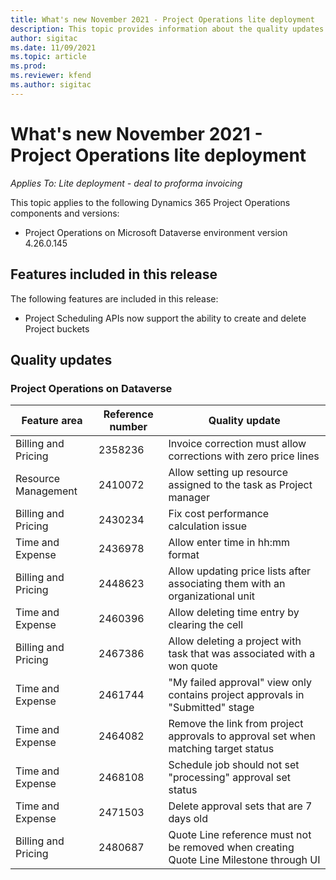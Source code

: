 ```yaml
---
title: What's new November 2021 - Project Operations lite deployment
description: This topic provides information about the quality updates available in the November 2021 release of Project Operations lite deployment.
author: sigitac
ms.date: 11/09/2021
ms.topic: article
ms.prod:
ms.reviewer: kfend 
ms.author: sigitac
---
```


# What's new November 2021 - Project Operations lite deployment

_Applies To: Lite deployment - deal to proforma invoicing_

This topic applies to the following Dynamics 365 Project Operations components and versions:

  - Project Operations on Microsoft Dataverse environment version 4.26.0.145

##

## Features included in this release

The following features are included in this release:

- Project Scheduling APIs now support the ability to create and delete Project buckets

## Quality updates

###

### Project Operations on Dataverse

| **Feature area** | **Reference number** | **Quality update** |
| --- | --- | --- |
| Billing and Pricing | 2358236 | Invoice correction must allow corrections with zero price lines |
| Resource Management | 2410072 | Allow setting up resource assigned to the task as Project manager |
| Billing and Pricing | 2430234 | Fix cost performance calculation issue |
| Time and Expense | 2436978 | Allow enter time in hh:mm format |
| Billing and Pricing | 2448623 | Allow updating price lists after associating them with an organizational unit |
| Time and Expense | 2460396 | Allow deleting time entry by clearing the cell |
| Billing and Pricing | 2467386 | Allow deleting a project with task that was associated with a won quote |
| Time and Expense | 2461744 | "My failed approval" view only contains project approvals in "Submitted" stage |
| Time and Expense | 2464082 | Remove the link from project approvals to approval set when matching target status |
| Time and Expense | 2468108 | Schedule job should not set "processing" approval set status |
| Time and Expense | 2471503 | Delete approval sets that are 7 days old |
| Billing and Pricing | 2480687 | Quote Line reference must not be removed when creating Quote Line Milestone through UI |
